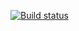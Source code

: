 [![Build status](https://ci.appveyor.com/api/projects/status/57qs0qmiys59h5e9?svg=true)](https://ci.appveyor.com/project/Angedal/auto-2)
